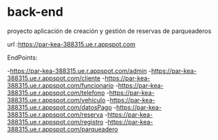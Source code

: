 # back-end
proyecto aplicación de creación y gestión de reservas de parqueaderos

url :https://par-kea-388315.ue.r.appspot.com

EndPoints:

-https://par-kea-388315.ue.r.appspot.com/admin
-https://par-kea-388315.ue.r.appspot.com/cliente
-https://par-kea-388315.ue.r.appspot.com/funcionario
-https://par-kea-388315.ue.r.appspot.com/telefono
-https://par-kea-388315.ue.r.appspot.com/vehiculo
-https://par-kea-388315.ue.r.appspot.com/datosPago
-https://par-kea-388315.ue.r.appspot.com/reserva
-https://par-kea-388315.ue.r.appspot.com/registro
-https://par-kea-388315.ue.r.appspot.com/parqueadero
